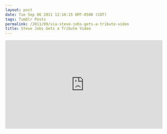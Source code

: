 ```yaml
---
layout: post
date: Tue Sep 06 2011 12:16:15 GMT-0500 (CDT)
tags: Tumblr Posts
permalink: /2011/09/via-steve-jobs-gets-a-tribute-video
title: Steve Jobs Gets a Tribute Video
---
```


<iframe width="500" height="281" id="youtube_iframe" src="https://www.youtube.com/embed/ia4joyGYG_A?feature=oembed&amp;enablejsapi=1&amp;origin=http://safe.txmblr.com&amp;wmode=opaque" frameborder="0" allowfullscreen=""></iframe>
